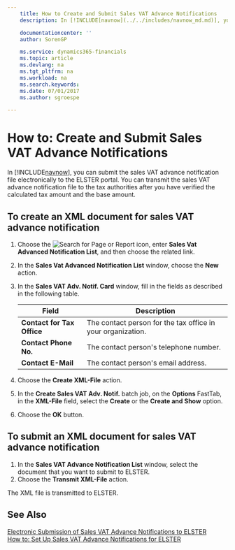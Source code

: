 ```yaml
---
    title: How to Create and Submit Sales VAT Advance Notifications
    description: In [!INCLUDE[navnow](../../includes/navnow_md.md)], you can submit the sales VAT advance notification file electronically to the ELSTER portal. You can transmit the sales VAT advance notification file to the tax authorities after you have verified the calculated tax amount and the base amount.

    documentationcenter: ''
    author: SorenGP

    ms.service: dynamics365-financials
    ms.topic: article
    ms.devlang: na
    ms.tgt_pltfrm: na
    ms.workload: na
    ms.search.keywords:
    ms.date: 07/01/2017
    ms.author: sgroespe

---
```

# How to: Create and Submit Sales VAT Advance Notifications
In [!INCLUDE[navnow](../../includes/navnow_md.md)], you can submit the sales VAT advance notification file electronically to the ELSTER portal. You can transmit the sales VAT advance notification file to the tax authorities after you have verified the calculated tax amount and the base amount.  

## To create an XML document for sales VAT advance notification  

1.  Choose the ![Search for Page or Report](../../media/ui-search/search_small.png "Search for Page or Report icon") icon, enter **Sales Vat Advanced Notification List**, and then choose the related link.  
2.  In the **Sales Vat Advanced Notification List** window, choose the **New** action.  
3.  In the **Sales VAT Adv. Notif. Card** window, fill in the fields as described in the following table.  

    |Field|Description|  
    |------------------------------------|---------------------------------------|  
    |**Contact for Tax Office**|The contact person for the tax office in your organization.|  
    |**Contact Phone No.**|The contact person's telephone number.|  
    |**Contact E-Mail**|The contact person's email address.|  

5.  Choose the **Create XML-File** action.  
6.  In the **Create Sales VAT Adv. Notif.** batch job, on the **Options** FastTab, in the **XML-File** field, select the **Create** or the **Create and Show** option.  
7.  Choose the **OK** button.  

## To submit an XML document for sales VAT advance notification  

1.  In the **Sales VAT Advance Notification List** window, select the document that you want to submit to ELSTER.  
2.  Choose the **Transmit XML-File** action.  

The XML file is transmitted to ELSTER.  

## See Also  
 [Electronic Submission of Sales VAT Advance Notifications to ELSTER](electronic-submission-of-sales-vat-advance-notifications-to-elster.md)   
 [How to: Set Up Sales VAT Advance Notifications for ELSTER](how-to-set-up-sales-vat-advance-notifications-for-elster.md)
